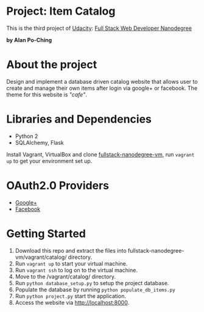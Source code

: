 # Project: Item Catalog
This is the third project of [Udacity](https://www.udacity.com): [Full Stack Web Developer Nanodegree](https://www.udacity.com/course/full-stack-web-developer-nanodegree--nd004)

**by Alan Po-Ching**

# About the project
Design and implement a database driven catalog website that allows user to create and manage their own items after login via google+ or facebook. The theme for this website is *"cafe"*.

# Libraries and Dependencies
* Python 2
* SQLAlchemy, Flask

Install Vagrant, VirtualBox and clone [fullstack-nanodegree-vm](https://github.com/udacity/fullstack-nanodegree-vm), run `vagrant up` to get your environment set up.

# OAuth2.0 Providers      
* [Google+](https://developers.google.com/identity/protocols/OAuth2)
* [Facebook](https://developers.facebook.com/docs/facebook-login/)

# Getting Started
1. Download this repo and extract the files into fullstack-nanodegree-vm/vagrant/catalog/ directory.
2. Run `vagrant up` to start your virtual machine.
3. Run `vagrant ssh` to log on to the virtual machine.
4. Move to the /vagrant/catalog/ directory.
5. Run `python database_setup.py` to setup the project database.
6. Populate the database by running `python populate_db_items.py`
7. Run `python project.py` start the application.
8. Access the website via  [http://localhost:8000](http://localhost:8000).
